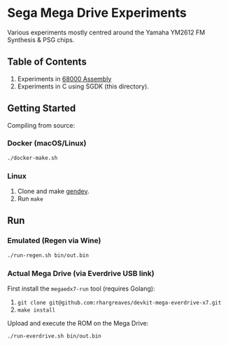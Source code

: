 # Sega Mega Drive Experiments

Various experiments mostly centred around the Yamaha YM2612 FM Synthesis & PSG chips.

## Table of Contents

1. Experiments in [68000 Assembly](assembly-only)
2. Experiments in C using SGDK (this directory).

## Getting Started

Compiling from source:

### Docker (macOS/Linux)

```sh
./docker-make.sh
```

### Linux

1. Clone and make [gendev](https://github.com/kubilus1/gendev).
2. Run `make`

## Run

### Emulated (Regen via Wine)

```sh
./run-regen.sh bin/out.bin
```

### Actual Mega Drive (via Everdrive USB link)

First install the `megaedx7-run` tool (requires Golang):

1. `git clone git@github.com:rhargreaves/devkit-mega-everdrive-x7.git`
2. `make install`

Upload and execute the ROM on the Mega Drive:

```sh
./run-everdrive.sh bin/out.bin
```
